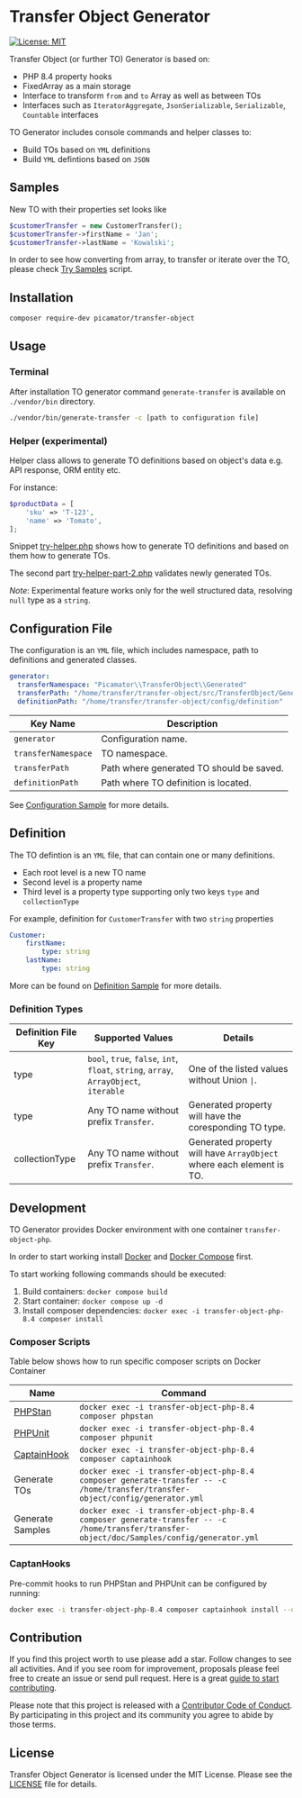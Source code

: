 Transfer Object Generator
==========================
[![License: MIT](https://img.shields.io/badge/License-MIT-yellow.svg)](https://opensource.org/licenses/MIT)

Transfer Object (or further TO) Generator is based on:

- PHP 8.4 property hooks
- FixedArray as a main storage
- Interface to transform `from` and `to` Array as well as between TOs
- Interfaces such as `IteratorAggregate`, `JsonSerializable`, `Serializable`, `Countable` interfaces

TO Generator includes console commands and helper classes to:

- Build TOs based on `YML` definitions
- Build `YML` defintions based on `JSON`

Samples
-----------
New TO with their properties set looks like

```php
$customerTransfer = new CustomerTransfer();
$customerTransfer->firstName = 'Jan';
$customerTransfer->lastName = 'Kowalski';
```

In order to see how converting from array, to transfer or iterate over the TO,
please check [Try Samples](/doc/Samples/try-samples.php) script.

Installation
------------

```bash
composer require-dev picamator/transfer-object
```

Usage
-----

### Terminal
After installation TO generator command `generate-transfer` is available on `./vendor/bin` directory.

```bash
./vendor/bin/generate-transfer -c [path to configuration file]
```

### Helper (experimental)
Helper class allows to generate TO definitions based on object's data e.g. API response, ORM entity etc.

For instance:

```php
$productData = [
    'sku' => 'T-123',
    'name' => 'Tomato',
];
```

Snippet [try-helper.php](/doc/Helper/try-helper.php) shows how to generate TO definitions and based on them how to generate TOs.

The second part [try-helper-part-2.php](/doc/Helper/try-helper-part-2.php) validates newly generated TOs.

_Note_: Experimental feature works only for the well structured data, resolving `null` type as a `string`.

Configuration File
------------------
The configuration is an `YML` file, which includes namespace, path to definitions and generated classes.

```yml
generator:
  transferNamespace: "Picamator\\TransferObject\\Generated"
  transferPath: "/home/transfer/transfer-object/src/TransferObject/Generated"
  definitionPath: "/home/transfer/transfer-object/config/definition"
```

| Key Name | Description                              |
| ---|------------------------------------------|
| `generator` | Configuration name.                      |
| `transferNamespace` | TO namespace.                            |
| `transferPath` | Path where generated TO should be saved. |
| `definitionPath` | Path where TO definition is located.     |

See [Configuration Sample](/doc/Samples/config/generator.yml) for more details.

Definition
----------
The TO defintion is an `YML` file, that can contain one or many definitions.

 - Each root level is a new TO name
 - Second level is a property name
 - Third level is a property type supporting only two keys `type` and `collectionType`

For example, definition for `CustomerTransfer` with two `string` properties

```yml
Customer:
    firstName:
        type: string
    lastName:
        type: string
```

More can be found on [Definition Sample](/doc/Samples/config/definition) for more details.

### Definition Types
| Definition File Key | Supported Values                                                                             | Details                                                              |
|---------------------|----------------------------------------------------------------------------------------------|----------------------------------------------------------------------|
| type                | `bool`, `true`, `false`, `int`, `float`, `string`, `array`, `ArrayObject`, `iterable` | One of the listed values without Union `\|`.                         |
| type                | Any TO name without prefix `Transfer`.                                                       | Generated property will have the coresponding TO type.               |
| collectionType      | Any TO name without prefix `Transfer`.                                                       | Generated property will have `ArrayObject` where each element is TO. |


Development
-----------
TO Generator provides Docker environment with one container `transfer-object-php`.

In order to start working install [Docker](https://docs.docker.com/engine/install/) and [Docker Compose](https://docs.docker.com/compose/install/) first.

To start working following commands should be executed:

1. Build containers: `docker compose build`
2. Start container: `docker compose up -d`
3. Install composer dependencies: `docker exec -i transfer-object-php-8.4 composer install`

### Composer Scripts
Table below shows how to run specific composer scripts on Docker Container

| Name                                                         | Command                                                                 |
|--------------------------------------------------------------|-------------------------------------------------------------------------|
| [PHPStan](https://github.com/phpstan/phpstan)                                                  | `docker exec -i transfer-object-php-8.4 composer phpstan`               ||
| [PHPUnit](https://github.com/sebastianbergmann/phpunit)      | `docker exec -i transfer-object-php-8.4 composer phpunit`                 |
| [CaptainHook](https://github.com/captainhookphp/captainhook) | `docker exec -i transfer-object-php-8.4 composer captainhook` |
| Generate TOs                                                 | `docker exec -i transfer-object-php-8.4 composer generate-transfer -- -c /home/transfer/transfer-object/config/generator.yml` |
| Generate Samples                                             | `docker exec -i transfer-object-php-8.4 composer generate-transfer -- -c /home/transfer/transfer-object/doc/Samples/config/generator.yml` |


### CaptanHooks
Pre-commit hooks to run PHPStan and PHPUnit can be configured by running:
```bash
docker exec -i transfer-object-php-8.4 composer captainhook install --only-enabled --run-mode=docker --run-exec="docker exec -i transfer-object-php-8.4"
```

Contribution
------------
If you find this project worth to use please add a star. Follow changes to see all activities.
And if you see room for improvement, proposals please feel free to create an issue or send pull request.
Here is a great [guide to start contributing](https://guides.github.com/activities/contributing-to-open-source/).

Please note that this project is released with a [Contributor Code of Conduct](http://contributor-covenant.org/version/1/4/).
By participating in this project and its community you agree to abide by those terms.

License
-------
Transfer Object Generator is licensed under the MIT License. Please see the [LICENSE](LICENSE) file for details.
